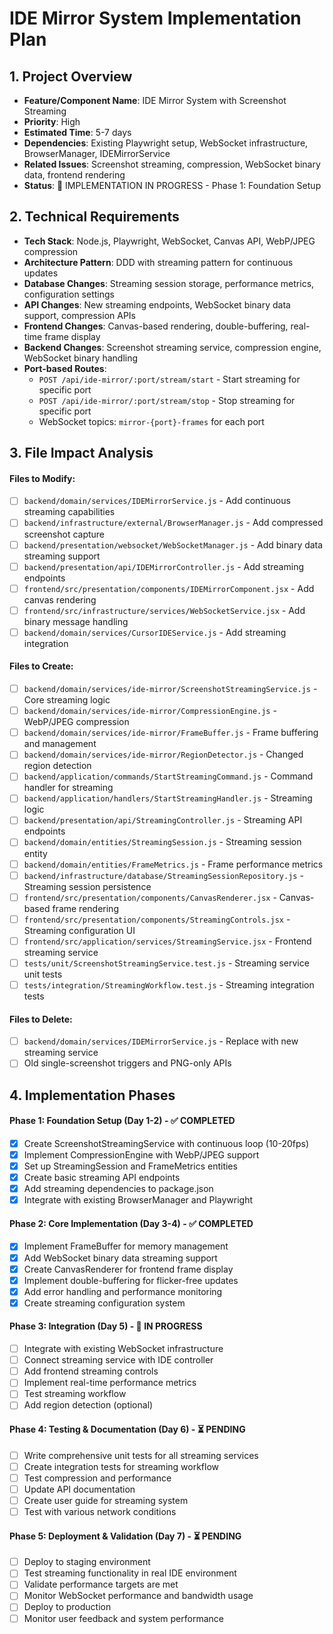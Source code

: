# IDE Mirror System Implementation Plan

## 1. Project Overview
- **Feature/Component Name**: IDE Mirror System with Screenshot Streaming
- **Priority**: High
- **Estimated Time**: 5-7 days
- **Dependencies**: Existing Playwright setup, WebSocket infrastructure, BrowserManager, IDEMirrorService
- **Related Issues**: Screenshot streaming, compression, WebSocket binary data, frontend rendering
- **Status**: 🚀 IMPLEMENTATION IN PROGRESS - Phase 1: Foundation Setup

## 2. Technical Requirements
- **Tech Stack**: Node.js, Playwright, WebSocket, Canvas API, WebP/JPEG compression
- **Architecture Pattern**: DDD with streaming pattern for continuous updates
- **Database Changes**: Streaming session storage, performance metrics, configuration settings
- **API Changes**: New streaming endpoints, WebSocket binary data support, compression APIs
- **Frontend Changes**: Canvas-based rendering, double-buffering, real-time frame display
- **Backend Changes**: Screenshot streaming service, compression engine, WebSocket binary handling
- **Port-based Routes**: 
  - `POST /api/ide-mirror/:port/stream/start` - Start streaming for specific port
  - `POST /api/ide-mirror/:port/stream/stop` - Stop streaming for specific port
  - WebSocket topics: `mirror-{port}-frames` for each port

## 3. File Impact Analysis

#### Files to Modify:
- [ ] `backend/domain/services/IDEMirrorService.js` - Add continuous streaming capabilities
- [ ] `backend/infrastructure/external/BrowserManager.js` - Add compressed screenshot capture
- [ ] `backend/presentation/websocket/WebSocketManager.js` - Add binary data streaming support
- [ ] `backend/presentation/api/IDEMirrorController.js` - Add streaming endpoints
- [ ] `frontend/src/presentation/components/IDEMirrorComponent.jsx` - Add canvas rendering
- [ ] `frontend/src/infrastructure/services/WebSocketService.jsx` - Add binary message handling
- [ ] `backend/domain/services/CursorIDEService.js` - Add streaming integration

#### Files to Create:
- [ ] `backend/domain/services/ide-mirror/ScreenshotStreamingService.js` - Core streaming logic
- [ ] `backend/domain/services/ide-mirror/CompressionEngine.js` - WebP/JPEG compression
- [ ] `backend/domain/services/ide-mirror/FrameBuffer.js` - Frame buffering and management
- [ ] `backend/domain/services/ide-mirror/RegionDetector.js` - Changed region detection
- [ ] `backend/application/commands/StartStreamingCommand.js` - Command handler for streaming
- [ ] `backend/application/handlers/StartStreamingHandler.js` - Streaming logic
- [ ] `backend/presentation/api/StreamingController.js` - Streaming API endpoints
- [ ] `backend/domain/entities/StreamingSession.js` - Streaming session entity
- [ ] `backend/domain/entities/FrameMetrics.js` - Frame performance metrics
- [ ] `backend/infrastructure/database/StreamingSessionRepository.js` - Streaming session persistence
- [ ] `frontend/src/presentation/components/CanvasRenderer.jsx` - Canvas-based frame rendering
- [ ] `frontend/src/presentation/components/StreamingControls.jsx` - Streaming configuration UI
- [ ] `frontend/src/application/services/StreamingService.jsx` - Frontend streaming service
- [ ] `tests/unit/ScreenshotStreamingService.test.js` - Streaming service unit tests
- [ ] `tests/integration/StreamingWorkflow.test.js` - Streaming integration tests

#### Files to Delete:
- [ ] `backend/domain/services/IDEMirrorService.js` - Replace with new streaming service
- [ ] Old single-screenshot triggers and PNG-only APIs

## 4. Implementation Phases

#### Phase 1: Foundation Setup (Day 1-2) - ✅ COMPLETED
- [x] Create ScreenshotStreamingService with continuous loop (10-20fps)
- [x] Implement CompressionEngine with WebP/JPEG support
- [x] Set up StreamingSession and FrameMetrics entities
- [x] Create basic streaming API endpoints
- [x] Add streaming dependencies to package.json
- [x] Integrate with existing BrowserManager and Playwright

#### Phase 2: Core Implementation (Day 3-4) - ✅ COMPLETED
- [x] Implement FrameBuffer for memory management
- [x] Add WebSocket binary data streaming support
- [x] Create CanvasRenderer for frontend frame display
- [x] Implement double-buffering for flicker-free updates
- [x] Add error handling and performance monitoring
- [x] Create streaming configuration system

#### Phase 3: Integration (Day 5) - 🚀 IN PROGRESS
- [ ] Integrate with existing WebSocket infrastructure
- [ ] Connect streaming service with IDE controller
- [ ] Add frontend streaming controls
- [ ] Implement real-time performance metrics
- [ ] Test streaming workflow
- [ ] Add region detection (optional)

#### Phase 4: Testing & Documentation (Day 6) - ⏳ PENDING
- [ ] Write comprehensive unit tests for all streaming services
- [ ] Create integration tests for streaming workflow
- [ ] Test compression and performance
- [ ] Update API documentation
- [ ] Create user guide for streaming system
- [ ] Test with various network conditions

#### Phase 5: Deployment & Validation (Day 7) - ⏳ PENDING
- [ ] Deploy to staging environment
- [ ] Test streaming functionality in real IDE environment
- [ ] Validate performance targets are met
- [ ] Monitor WebSocket performance and bandwidth usage
- [ ] Deploy to production
- [ ] Monitor user feedback and system performance 